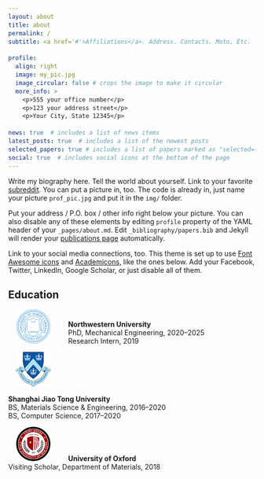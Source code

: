 ```yaml
---
layout: about
title: about
permalink: /
subtitle: <a href='#'>Affiliations</a>. Address. Contacts. Moto. Etc.

profile:
  align: right
  image: my_pic.jpg
  image_circular: false # crops the image to make it circular
  more_info: >
    <p>555 your office number</p>
    <p>123 your address street</p>
    <p>Your City, State 12345</p>

news: true  # includes a list of news items
latest_posts: true  # includes a list of the newest posts
selected_papers: true # includes a list of papers marked as "selected={true}"
social: true  # includes social icons at the bottom of the page
---
```


Write my biography here. Tell the world about yourself. Link to your favorite [subreddit](http://reddit.com). You can put a picture in, too. The code is already in, just name your picture `prof_pic.jpg` and put it in the `img/` folder.

Put your address / P.O. box / other info right below your picture. You can also disable any of these elements by editing `profile` property of the YAML header of your `_pages/about.md`. Edit `_bibliography/papers.bib` and Jekyll will render your [publications page](/al-folio/publications/) automatically.

Link to your social media connections, too. This theme is set up to use [Font Awesome icons](http://fortawesome.github.io/Font-Awesome/) and [Academicons](https://jpswalsh.github.io/academicons/), like the ones below. Add your Facebook, Twitter, LinkedIn, Google Scholar, or just disable all of them.

<style>
  .eduimg {margin: 0px 32px 0px 16px;}
</style>

<div class="education">
<h2>Education</h2>


<img class="eduimg" src="assets/img/unc_logo.png" width="70" height="70" >


<p style = "display:inline-block;"> <b> Northwestern University </b><br> PhD, Mechanical Engineering, 2020–2025 <br>Research Intern, 2019 </p>



<img class="eduimg" src="assets/img/columbia_logo.png" width="70" height="70">

<p class="edutext"><b> Shanghai Jiao Tong University </b><br> BS, Materials Science &amp; Engineering, 2016–2020<br>BS, Computer Science, 2017–2020 </p>


<img class="eduimg" src="assets/img/stony_logo.png" width="70" height="70">
<span><b> University of Oxford </b><br> Visiting Scholar, Department of Materials, 2018 </span>

</div>
